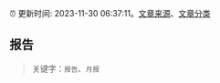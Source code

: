 :alarm_clock: 更新时间: 2023-11-30 06:37:11。[文章来源](/README.md)、[文章分类](/TAGS.md)

## 报告


> 关键字：`报告`、`月报`



